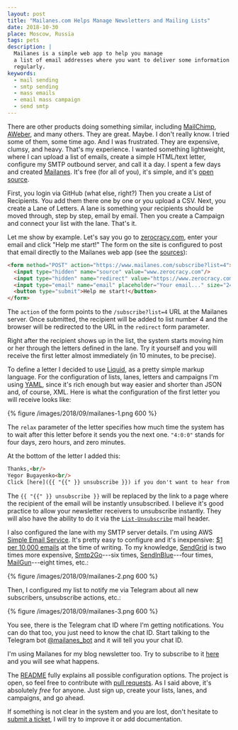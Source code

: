 ```yaml
---
layout: post
title: "Mailanes.com Helps Manage Newsletters and Mailing Lists"
date: 2018-10-30
place: Moscow, Russia
tags: pets
description: |
  Mailanes is a simple web app to help you manage
  a list of email addresses where you want to deliver some information
  regularly.
keywords:
  - mail sending
  - smtp sending
  - mass emails
  - email mass campaign
  - send smtp
---
```


There are other products doing something similar, including
[MailChimp](https://www.mailchimp.com/), [AWeber](https://www.aweber.com/), and
many others. They are great. Maybe. I don't really know. I tried some of them,
some time ago. And I was frustrated. They are expensive, clumsy, and heavy.
That's my experience. I wanted something lightweight, where I can upload
a list of emails, create a simple HTML/text letter, configure my SMTP outbound
server, and call it a day. I spent a few days and created
[Mailanes](https://www.mailanes.com). It's free (for all of you), it's simple,
and it's [open source](https://github.com/yegor256/mailanes/).

<!--more-->

First, you login via GitHub (what else, right?) Then you create a List
of Recipients. You add them there one by one or you upload a CSV. Next,
you create a Lane of Letters. A lane is something your recipients should
be moved through, step by step, email by email. Then you create a Campaign
and connect your list with the lane. That's it.

Let me show by example.
Let's say you go to [zerocracy.com](https://www.zerocracy.com), enter your email
and click "Help me start!" The form on the site is configured to post that
email directly to the Mailanes web app (see the [sources](https://www.zerocracy.com/)):

```html
<form method="POST" action="https://www.mailanes.com/subscribe?list=4">
  <input type="hidden" name="source" value="www.zerocracy.com"/>
  <input type="hidden" name="redirect" value="https://www.zerocracy.com/"/>
  <input type="email" name="email" placeholder="Your email..." size="24"/>
  <button type="submit">Help me start!</button>
</form>
```

The `action` of the form points to the `/subscribe?list=4` URL at the Mailanes
server. Once submitted, the recipient will be added to list number 4 and the browser
will be redirected to the URL in the `redirect` form parameter.

Right after the recipient shows up in the list, the system starts moving
him or her through the letters defined in the lane. Try it yourself and you
will receive the first letter almost immediately (in 10 minutes, to be precise).

To define a letter I decided to use [Liquid](https://github.com/Shopify/liquid),
as a pretty simple markup language. For the configuration of lists, lanes, letters
and campaigns I'm using [YAML](http://yaml.org/), since it's rich enough but
way easier and shorter than JSON and, of course, XML. Here is what the
configuration of the first letter you will receive looks like:

{% figure /images/2018/09/mailanes-1.png 600 %}

The `relax` parameter of the letter specifies how much time the system has
to wait after this letter before it sends you the next one. `"4:0:0"` stands
for four days, zero hours, and zero minutes.

At the bottom of the letter I added this:

```html
Thanks,<br/>
Yegor Bugayenko<br/>
Click [here]({{ "{{" }} unsubscribe }}) if you don't want to hear from me again.
```

The `{{ "{{" }} unsubscribe }}` will be replaced by the link to a page where
the recipient of the email will be instantly unsubscribed. I believe it's
good practice to allow your newsletter receivers to unsubscribe instantly.
They will also have the ability to do it via the [`List-Unsubscribe`](https://tools.ietf.org/html/rfc8058)
mail header.

I also configured the lane with my SMTP server details. I'm using
AWS [Simple Email Service](https://aws.amazon.com/ses/).
It's pretty easy to configure and it's inexpensive:
[$1 per 10,000 emails](https://aws.amazon.com/ses/pricing/) at the time of writing.
To my knowledge, [SendGrid](https://sendgrid.com/pricing/)
is two times more expensive,
[Smtp2Go](https://www.smtp2go.com)---six times,
[SendInBlue](https://www.sendinblue.com/pricing/)---four times,
[MailGun](https://www.mailgun.com/pricing)---eight times, etc.:

{% figure /images/2018/09/mailanes-2.png 600 %}

Then, I configured my list to notify me via Telegram about all new subscribers,
unsubscribe actions, etc.:

{% figure /images/2018/09/mailanes-3.png 600 %}

You see, there is the Telegram chat ID where I'm getting notifications. You can
do that too, you just need to know the chat ID. Start talking to the
Telegram bot [@mailanes_bot](https://t.me/mailanes_bot) and it will tell you your chat ID.

I'm using Mailanes for my blog newsletter too. Try to subscribe to it
[here](/about-me.html#subscribe) and you will see what happens.

The [README](https://github.com/yegor256/mailanes/blob/master/README.md) fully
explains all possible configuration options. The project is open, so feel free
to contribute with [pull requests](https://github.com/yegor256/mailanes).
As I said above, it's absolutely _free_
for anyone. Just sign up, create your lists, lanes, and campaigns, and go ahead.

If something is not clear in the system and you are lost, don't hesitate
to [submit a ticket](https://github.com/yegor256/mailanes/issues),
I will try to improve it or add documentation.
